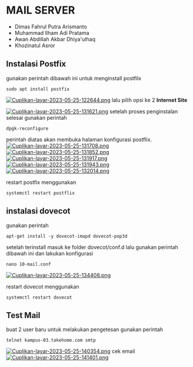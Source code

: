 # MAIL SERVER
- Dimas Fahrul Putra Arismanto
- Muhammad Ilham Adi Pratama
- Awan Abdillah Akbar Dhiya'ulhaq
- Khozinatul Asror

## Instalasi Postfix
gunakan perintah dibawah ini untuk menginstall postfilx
```console
sudo apt install postfix
```
[![Cuplikan-layar-2023-05-25-122644.png](https://i.postimg.cc/Kzb90Rnk/Cuplikan-layar-2023-05-25-122644.png)](https://postimg.cc/FfPgRFCN)
lalu pilih opsi ke 2 **Internet Site** 

[![Cuplikan-layar-2023-05-25-131621.png](https://i.postimg.cc/8zSVrB5M/Cuplikan-layar-2023-05-25-131621.png)](https://postimg.cc/JGPFfXjz)
setelah proses penginstalan selesai gunakan perintah
```console
dpgk-reconfigure
```
perintah diatas akan membuka halaman konfigurasi postflix.
[![Cuplikan-layar-2023-05-25-131708.png](https://i.postimg.cc/hGxnJy8L/Cuplikan-layar-2023-05-25-131708.png)](https://postimg.cc/McWNNYFH)
[![Cuplikan-layar-2023-05-25-131852.png](https://i.postimg.cc/gj7tHdmn/Cuplikan-layar-2023-05-25-131852.png)](https://postimg.cc/Cnj4w3Zg)
[![Cuplikan-layar-2023-05-25-131917.png](https://i.postimg.cc/DzcCY17V/Cuplikan-layar-2023-05-25-131917.png)](https://postimg.cc/nsCYXjsT)
[![Cuplikan-layar-2023-05-25-131943.png](https://i.postimg.cc/9Q5JmLM5/Cuplikan-layar-2023-05-25-131943.png)](https://postimg.cc/D86q5dLB)
[![Cuplikan-layar-2023-05-25-132014.png](https://i.postimg.cc/PfCgNFtP/Cuplikan-layar-2023-05-25-132014.png)](https://postimg.cc/dDKHx6ZY)

restart postfix menggunakan 
```console
systemctl restart postflix  
```

## instalasi dovecot
gunakan perintah
```console
apt-get install -y dovecot-imapd dovecot-pop3d
```
setelah terinstall masuk ke folder dovecot/conf.d
lalu gunakan perintah dibawah ini dan lakukan konfigurasi
```console
nano 10-mail.conf
```
[![Cuplikan-layar-2023-05-25-134408.png](https://i.postimg.cc/d18DPR5B/Cuplikan-layar-2023-05-25-134408.png)](https://postimg.cc/BLnJ2F9L)

restart dovecot menggunakan
```console
systemctl restart dovecot  
```

## Test Mail
buat 2 user baru untuk melakukan pengetesan
gunakan perintah 
```console
telnet kampus-03.takehome.com smtp
```
[![Cuplikan-layar-2023-05-25-140354.png](https://i.postimg.cc/3RkKZXv1/Cuplikan-layar-2023-05-25-140354.png)](https://postimg.cc/fthnz05S)
cek email
[![Cuplikan-layar-2023-05-25-141401.png](https://i.postimg.cc/wMh3hXCP/Cuplikan-layar-2023-05-25-141401.png)](https://postimg.cc/q6vkr3MX)
